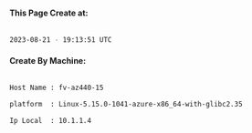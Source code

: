 
   
#### This Page Create at:

```bash

2023-08-21 - 19:13:51 UTC

```

#### Create By Machine:

```bash

Host Name : fv-az440-15

platform  : Linux-5.15.0-1041-azure-x86_64-with-glibc2.35

Ip Local  : 10.1.1.4

```


